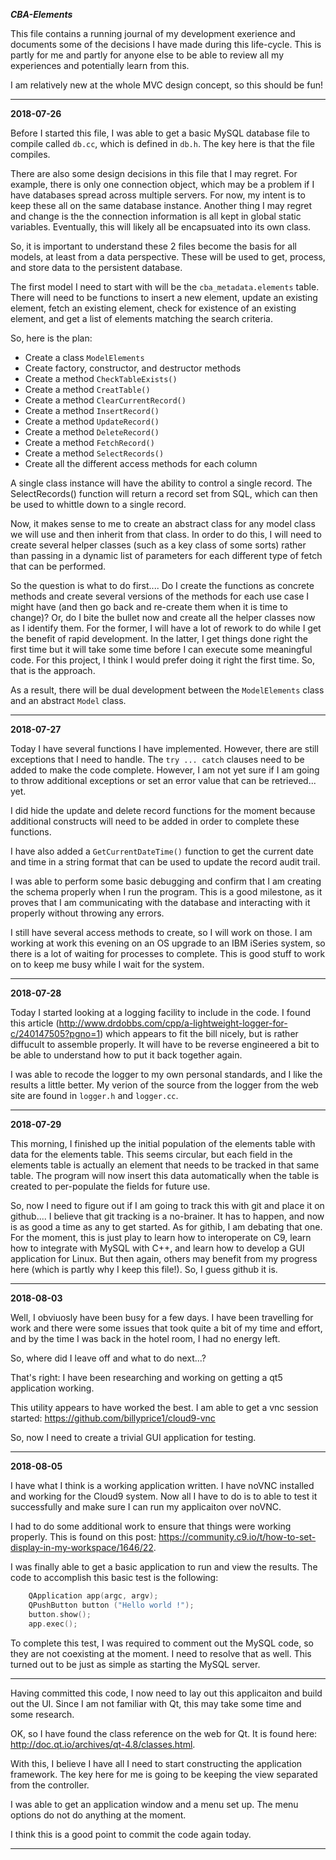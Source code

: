 ***CBA-Elements***

This file contains a running journal of my development exerience and documents some of the decisions I have made during this life-cycle.  This is partly for me and partly for anyone else to be able to review all my experiences and potentially learn from this.

I am relatively new at the whole MVC design concept, so this should be fun!

---

**2018-07-26**

Before I started this file, I was able to get a basic MySQL database file to compile called `db.cc`, which is defined in `db.h`.  The key here is that the file compiles.

There are also some design decisions in this file that I may regret.  For example, there is only one connection object, which may be a problem if I have databases spread across multiple servers.  For now, my intent is to keep these all on the same database instance.  Another thing I may regret and change is the the connection information is all kept in global static variables.  Eventually, this will likely all be encapsuated into its own class.

So, it is important to understand these 2 files become the basis for all models, at least from a data perspective.  These will be used to get, process, and store data to the persistent database.

The first model I need to start with will be the `cba_metadata.elements` table.  There will need to be functions to insert a new element, update an existing element, fetch an existing element, check for existence of an existing element, and get a list of elements matching the search criteria.

So, here is the plan:
* Create a class `ModelElements`
* Create factory, constructor, and destructor methods
* Create a method `CheckTableExists()`
* Create a method `CreatTable()`
* Create a method `ClearCurrentRecord()`
* Create a method `InsertRecord()`
* Create a method `UpdateRecord()`
* Create a method `DeleteRecord()`
* Create a method `FetchRecord()`
* Create a method `SelectRecords()`
* Create all the different access methods for each column

A single class instance will have the ability to control a single record.  The SelectRecords() function will return a record set from SQL, which can then be used to whittle down to a single record.

Now, it makes sense to me to create an abstract class for any model class we will use and then inherit from that class.  In order to do this, I will need to create several helper classes (such as a key class of some sorts) rather than passing in a dynamic list of parameters for each different type of fetch that can be performed.

So the question is what to do first....  Do I create the functions as concrete methods and create several versions of the methods for each use case I might have (and then go back and re-create them when it is time to change)?  Or, do I bite the bullet now and create all the helper classes now as I identify them.  For the former, I will have a lot of rework to do while I get the benefit of rapid development.  In the latter, I get things done right the first time but it will take some time before I can execute some meaningful code.  For this project, I think I would prefer doing it right the first time.  So, that is the approach.

As a result, there will be dual development between the `ModelElements` class and an abstract `Model` class.

---

**2018-07-27**

Today I have several functions I have implemented.  However, there are still exceptions that I need to handle.  The `try ... catch` clauses need to be added to make the code complete.  However, I am not yet sure if I am going to throw additional exceptions or set an error value that can be retrieved...  yet.

I did hide the update and delete record functions for the moment because additional constructs will need to be added in order to complete these functions.

I have also added a `GetCurrentDateTime()` function to get the current date and time in a string format that can be used to update the record audit trail.

I was able to perform some basic debugging and confirm that I am creating the schema properly when I run the program.  This is a good milestone, as it proves that I am communicating with the database and interacting with it properly without throwing any errors.

I still have several access methods to create, so I will work on those.  I am working at work this evening on an OS upgrade to an IBM iSeries system, so there is a lot of waiting for processes to complete.  This is good stuff to work on to keep me busy while I wait for the system.

---

**2018-07-28**

Today I started looking at a logging facility to include in the code.  I found this article (http://www.drdobbs.com/cpp/a-lightweight-logger-for-c/240147505?pgno=1) which appears to fit the bill nicely, but is rather diffucult to assemble properly.  It will have to be reverse engineered a bit to be able to understand how to put it back together again.

I was able to recode the logger to my own personal standards, and I like the results a little better.  My verion of the source from the logger from the web site are found in `logger.h` and `logger.cc`.

---

**2018-07-29**

This morning, I finished up the initial population of the elements table with data for the elements table.  This seems circular, but each field in the elements table is actually an element that needs to be tracked in that same table.  The program will now insert this data automatically when the table is created to per-populate the fields for future use.

So, now I need to figure out if I am going to track this with git and place it on github....  I believe that git tracking is a no-brainer.  It has to happen, and now is as good a time as any to get started.  As for githib, I am debating that one.  For the moment, this is just play to learn how to interoperate on C9, learn how to integrate with MySQL with C++, and learn how to develop a GUI application for Linux.  But then again, others may benefit from my progress here (which is partly why I keep this file!).  So, I guess github it is.

---

**2018-08-03**

Well, I obviuosly have been busy for a few days.  I have been travelling for work and there were some issues that took quite a bit of my time and effort, and by the time I was back in the hotel room, I had no energy left.

So, where did I leave off and what to do next...?

That's right: I have been researching and working on getting a qt5 application working.

This utility appears to have worked the best. I am able to get a vnc session started:  https://github.com/billyprice1/cloud9-vnc

So, now I need to create a trivial GUI application for testing.

---

**2018-08-05**

I have what I think is a working application written.  I have noVNC installed and working for the Cloud9 system.  Now all I have to do is to able to test it successfully and make sure I can run my applicaiton over noVNC.

I had to do some additional work to ensure that things were working properly.  This is found on this post: https://community.c9.io/t/how-to-set-display-in-my-workspace/1646/22.

I was finally able to get a basic application to run and view the results.  The code to accomplish this basic test is the following:

```c++
    QApplication app(argc, argv);
    QPushButton button ("Hello world !");
    button.show();
    app.exec();
```

To complete this test, I was required to comment out the MySQL code, so they are not coexisting at the moment.  I need to resolve that as well.  This turned out to be just as simple as starting the MySQL server.

---

Having committed this code, I now need to lay out this applicaiton and build out the UI.  Since I am not familiar with Qt, this may take some time and some research.

OK, so I have found the class reference on the web for Qt.  It is found here: http://doc.qt.io/archives/qt-4.8/classes.html.

With this, I believe I have all I need to start constructing the application framework.  The key here for me is going to be keeping the view separated from the controller.

I was able to get an application window and a menu set up.  The menu options do not do anything at the moment.

I think this is a good point to commit the code again today.

---


